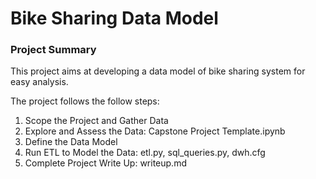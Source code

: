 # Bike Sharing Data Model

### Project Summary

This project aims at developing a data model of bike sharing system for easy analysis.

The project follows the follow steps:

1. Scope the Project and Gather Data
2. Explore and Assess the Data: Capstone Project Template.ipynb
3. Define the Data Model
4. Run ETL to Model the Data: etl.py, sql_queries.py, dwh.cfg
5. Complete Project Write Up: writeup.md



    

